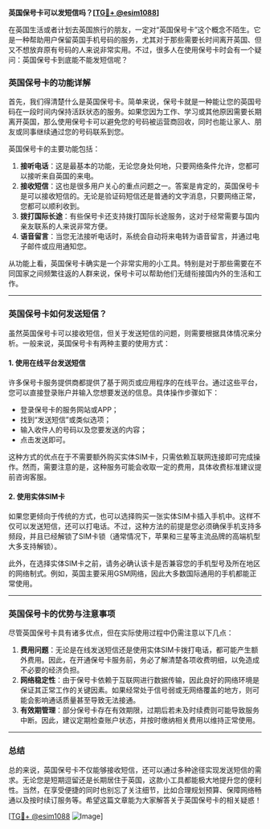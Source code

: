 **英国保号卡可以发短信吗？[[TG💪+ @esim1088](https://t.me/s/esim1088)]**

在英国生活或者计划去英国旅行的朋友，一定对“英国保号卡”这个概念不陌生。它是一种帮助用户保留英国手机号码的服务，尤其对于那些需要长时间离开英国、但又不想放弃原有号码的人来说非常实用。不过，很多人在使用保号卡时会有一个疑问：英国保号卡到底能不能发短信呢？

### 英国保号卡的功能详解

首先，我们得清楚什么是英国保号卡。简单来说，保号卡就是一种能让您的英国号码在一段时间内保持活跃状态的服务。如果您因为工作、学习或其他原因需要长期离开英国，那么使用保号卡可以避免您的号码被运营商回收，同时也能让家人、朋友或同事继续通过您的号码联系到您。

英国保号卡的主要功能包括：

1. **接听电话**：这是最基本的功能，无论您身处何地，只要网络条件允许，您都可以接听来自英国的来电。
2. **接收短信**：这也是很多用户关心的重点问题之一。答案是肯定的，英国保号卡是可以接收短信的。无论是验证码短信还是普通的文字消息，只要网络正常，您都可以顺利收到。
3. **拨打国际长途**：有些保号卡还支持拨打国际长途服务，这对于经常需要与国内亲友联系的人来说非常方便。
4. **语音留言**：当您无法接听电话时，系统会自动将来电转为语音留言，并通过电子邮件或应用通知您。

从功能上看，英国保号卡确实是一个非常实用的小工具。特别是对于那些需要在不同国家之间频繁往返的人群来说，保号卡可以帮助他们无缝衔接国内外的生活和工作。

---

### 英国保号卡如何发送短信？

虽然英国保号卡可以接收短信，但关于发送短信的问题，则需要根据具体情况来分析。一般来说，英国保号卡有两种主要的使用方式：

#### 1. 使用在线平台发送短信
许多保号卡服务提供商都提供了基于网页或应用程序的在线平台。通过这些平台，您可以直接登录账户并输入您想要发送的信息。具体操作步骤如下：
- 登录保号卡的服务网站或APP；
- 找到“发送短信”或类似选项；
- 输入收件人的号码以及您要发送的内容；
- 点击发送即可。

这种方式的优点在于不需要额外购买实体SIM卡，只需依赖互联网连接即可完成操作。然而，需要注意的是，这种服务可能会收取一定的费用，具体收费标准建议提前咨询客服。

#### 2. 使用实体SIM卡
如果您更倾向于传统的方式，也可以选择购买一张实体SIM卡插入手机中。这样不仅可以发送短信，还可以打电话。不过，这种方法的前提是您必须确保手机支持多频段，并且已经解锁了SIM卡锁（通常情况下，苹果和三星等主流品牌的高端机型大多支持解锁）。

此外，在选择实体SIM卡之前，请务必确认该卡是否兼容您的手机型号及所在地区的网络制式。例如，英国主要采用GSM网络，因此大多数国际通用的手机都能正常使用。

---

### 英国保号卡的优势与注意事项

尽管英国保号卡具有诸多优点，但在实际使用过程中仍需注意以下几点：

1. **费用问题**：无论是在线发送短信还是使用实体SIM卡拨打电话，都可能产生额外费用。因此，在开通保号卡服务前，务必了解清楚各项收费明细，以免造成不必要的经济负担。
2. **网络稳定性**：由于保号卡依赖于互联网进行数据传输，因此良好的网络环境是保证其正常工作的关键因素。如果经常处于信号弱或无网络覆盖的地方，则可能会影响通话质量甚至导致无法接通。
3. **有效期管理**：部分保号卡存在有效期限，过期后若未及时续费则可能导致服务中断。因此，建议定期检查账户状态，并按时缴纳相关费用以维持正常使用。

---

### 总结

总的来说，英国保号卡不仅能够接收短信，还可以通过多种途径实现发送短信的需求。无论您是短期逗留还是长期居住于英国，这款小工具都能极大地提升您的便利性。当然，在享受便捷的同时也别忘了关注细节，比如合理规划预算、保障网络畅通以及按时续订服务等。希望这篇文章能为大家解答关于英国保号卡的相关疑惑！

[[TG💪+ @esim1088](https://t.me/s/esim1088) ![Image](https://i.postimg.cc/4NQfJmqS/Snipaste-2025-05-13-00-14-12.png)]